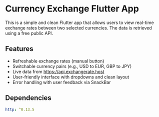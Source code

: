 #  Currency Exchange Flutter App

This is a simple and clean Flutter app that allows users to view real-time exchange rates between two selected currencies. The data is retrieved using a free public API.

##  Features

-  Refreshable exchange rates (manual button)
-  Switchable currency pairs (e.g., USD to EUR, GBP to JPY)
-  Live data from https://api.exchangerate.host
-  User-friendly interface with dropdowns and clean layout
-  Error handling with user feedback via SnackBar

##  Dependencies

```yaml
http: ^0.13.5
